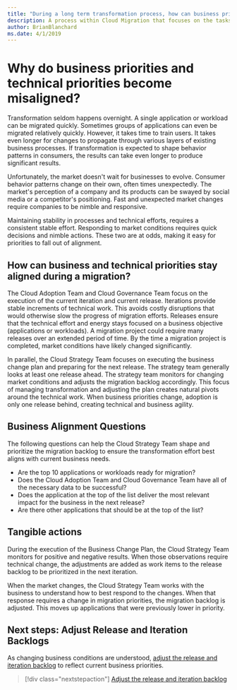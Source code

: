 ```yaml
---
title: "During a long term transformation process, how can business priorities stay aligned?"
description: A process within Cloud Migration that focuses on the tasks of migrating workloads to the cloud
author: BrianBlanchard
ms.date: 4/1/2019
---
```


# Why do business priorities and technical priorities become misaligned?

Transformation seldom happens overnight. A single application or workload can be migrated quickly. Sometimes groups of applications can even be migrated relatively quickly. However, it takes time to train users. It takes even longer for changes to propagate through various layers of existing business processes. If transformation is expected to shape behavior patterns in consumers, the results can take even longer to produce significant results.

Unfortunately, the market doesn't wait for businesses to evolve. Consumer behavior patterns change on their own, often times unexpectedly. The market's perception of a company and its products can be swayed by social media or a competitor's positioning. Fast and unexpected market changes require companies to be nimble and responsive.

Maintaining stability in processes and technical efforts, requires a consistent stable effort. Responding to market conditions requires quick decisions and nimble actions. These two are at odds, making it easy for priorities to fall out of alignment.

## How can business and technical priorities stay aligned during a migration?

The Cloud Adoption Team and Cloud Governance Team focus on the execution of the current iteration and current release. Iterations provide stable increments of technical work. This avoids costly disruptions that would otherwise slow the progress of migration efforts. Releases ensure that the technical effort and energy stays focused on a business objective (applications or workloads). A migration project could require many releases over an extended period of time. By the time a migration project is completed, market conditions have likely changed significantly.

In parallel, the Cloud Strategy Team focuses on executing the business change plan and preparing for the next release. The strategy team generally looks at least one release ahead. The strategy team monitors for changing market conditions and adjusts the migration backlog accordingly. This focus of managing transformation and adjusting the plan creates natural pivots around the technical work. When business priorities change, adoption is only one release behind, creating technical and business agility.

## Business Alignment Questions

The following questions can help the Cloud Strategy Team shape and prioritize the migration backlog to ensure the transformation effort best aligns with current business needs.

* Are the top 10 applications or workloads ready for migration?
* Does the Cloud Adoption Team and Cloud Governance Team have all of the necessary data to be successful?
* Does the application at the top of the list deliver the most relevant impact for the business in the next release?
* Are there other applications that should be at the top of the list?

## Tangible actions

During the execution of the Business Change Plan, the Cloud Strategy Team monitors for positive and negative results. When those observations require technical change, the adjustments are added as work items to the release backlog to be prioritized in the next iteration.

When the market changes, the Cloud Strategy Team works with the business to understand how to best respond to the changes. When that response requires a change in migration priorities, the migration backlog is adjusted. This moves up applications that were previously lower in priority.

## Next steps: Adjust Release and Iteration Backlogs

As changing business conditions are understood, [adjust the release and iteration backlog](iteration-release-backlog.md) to reflect current business priorities.

> [!div class="nextstepaction"]
> [Adjust the release and iteration backlog](iteration-release-backlog.md)